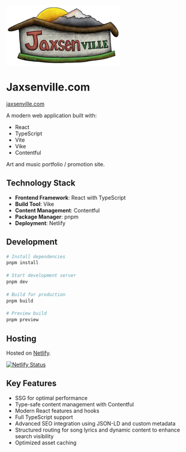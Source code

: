 <a href="https://jaxsenville.com?utm_source=github&utm_medium=banner&utm_campaign=Jaxsenation&utm_content=jaxsenville-readme">
    <img src="https://raw.githubusercontent.com/j-xsen/Jaxsenville.com/refs/heads/master/public/images/jaxsenvillesign-304x.webp" width="304" height="160" alt="Jaxsenville sign">
</a>

# Jaxsenville.com

[jaxsenville.com](https://jaxsenville.com/)

A modern web application built with:

- React
- TypeScript
- Vite
- Vike
- Contentful

Art and music portfolio / promotion site.

## Technology Stack

- **Frontend Framework**: React with TypeScript
- **Build Tool**: Vike
- **Content Management**: Contentful
- **Package Manager**: pnpm
- **Deployment**: Netlify

## Development

```bash
# Install dependencies
pnpm install

# Start development server
pnpm dev

# Build for production
pnpm build

# Preview build
pnpm preview
```

## Hosting

Hosted on [Netlify](https://www.netlify.com/).

[![Netlify Status](https://api.netlify.com/api/v1/badges/b3e13115-8937-4401-a4d6-e3e7bd4a891e/deploy-status)](https://app.netlify.com/sites/jaxsenville/deploys)

## Key Features

- SSG for optimal performance
- Type-safe content management with Contentful
- Modern React features and hooks
- Full TypeScript support
- Advanced SEO integration using JSON-LD and custom metadata
- Structured routing for song lyrics and dynamic content to enhance search visibility
- Optimized asset caching
